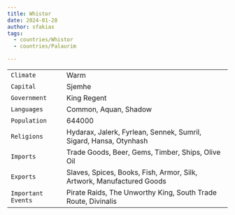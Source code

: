 ```yaml
---
title: Whistor
date: 2024-01-28
author: sfakias
tags:
  - countries/Whistor
  - countries/Palaurim

---
```

| | |
| --- | --- |
| `Climate` | Warm |
| `Capital` | Sjemhe |
| `Government` | King Regent |
| `Languages` | Common, Aquan, Shadow |
| `Population` | 644000 |
| `Religions` | Hydarax, Jalerk, Fyrlean, Sennek, Sumril, Sigard, Hansa, Otynhash |
| `Imports` | Trade Goods, Beer, Gems, Timber, Ships, Olive Oil |
| `Exports` | Slaves, Spices, Books, Fish, Armor, Silk, Artwork, Manufactured Goods |
| `Important Events` | Pirate Raids, The Unworthy King, South Trade Route, Divinalis |
